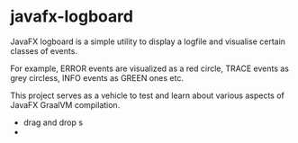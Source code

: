 # javafx-logboard

JavaFX logboard is a simple utility to display a logfile and visualise certain classes of events. 

For example, ERROR events are visualized as a red circle, TRACE events as grey circless, INFO events as GREEN ones etc. 

This project serves as a vehicle to test and learn about various aspects of JavaFX GraalVM compilation.

- drag and drop s
- 